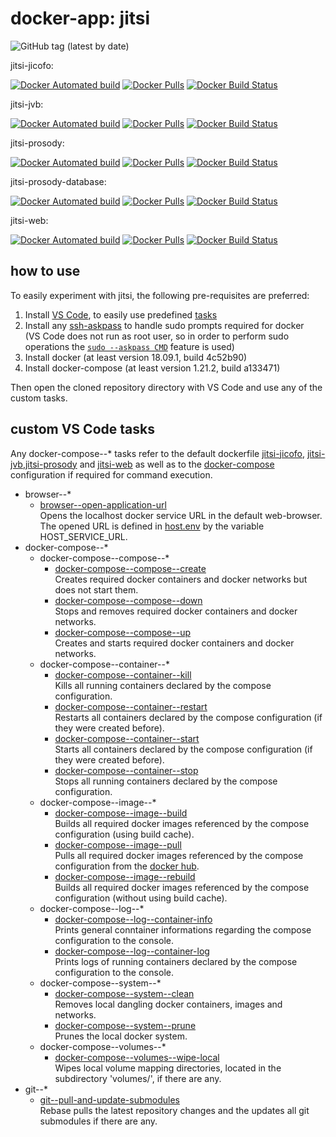 # docker-app: jitsi

![GitHub tag (latest by date)](https://img.shields.io/github/tag-date/talsen-team/docker-app--jitsi.svg?style=for-the-badge)

jitsi-jicofo:

[![Docker Automated build](https://img.shields.io/docker/cloud/automated/talsenteam/docker-jitsi-jicofo.svg?style=for-the-badge)](//hub.docker.com/r/talsenteam/docker-jitsi-jicofo/)
[![Docker Pulls](https://img.shields.io/docker/pulls/talsenteam/docker-jitsi-jicofo.svg?style=for-the-badge)](//hub.docker.com/r/talsenteam/docker-jitsi-jicofo/)
[![Docker Build Status](https://img.shields.io/docker/cloud/build/talsenteam/docker-jitsi-jicofo.svg?style=for-the-badge)](//hub.docker.com/r/talsenteam/docker-jitsi-jicofo/)

jitsi-jvb:

[![Docker Automated build](https://img.shields.io/docker/cloud/automated/talsenteam/docker-jitsi-jvb.svg?style=for-the-badge)](//hub.docker.com/r/talsenteam/docker-jitsi-jvb/)
[![Docker Pulls](https://img.shields.io/docker/pulls/talsenteam/docker-jitsi-jvb.svg?style=for-the-badge)](//hub.docker.com/r/talsenteam/docker-jitsi-jvb/)
[![Docker Build Status](https://img.shields.io/docker/cloud/build/talsenteam/docker-jitsi-jvb.svg?style=for-the-badge)](//hub.docker.com/r/talsenteam/docker-jitsi-jvb/)

jitsi-prosody:

[![Docker Automated build](https://img.shields.io/docker/cloud/automated/talsenteam/docker-jitsi-prosody.svg?style=for-the-badge)](//hub.docker.com/r/talsenteam/docker-jitsi-prosody/)
[![Docker Pulls](https://img.shields.io/docker/pulls/talsenteam/docker-jitsi-prosody.svg?style=for-the-badge)](//hub.docker.com/r/talsenteam/docker-jitsi-prosody/)
[![Docker Build Status](https://img.shields.io/docker/cloud/build/talsenteam/docker-jitsi-prosody.svg?style=for-the-badge)](//hub.docker.com/r/talsenteam/docker-jitsi-prosody/)

jitsi-prosody-database:

[![Docker Automated build](https://img.shields.io/docker/cloud/automated/talsenteam/docker-jitsi-prosody-database.svg?style=for-the-badge)](//hub.docker.com/r/talsenteam/docker-jitsi-prosody-database/)
[![Docker Pulls](https://img.shields.io/docker/pulls/talsenteam/docker-jitsi-prosody-database.svg?style=for-the-badge)](//hub.docker.com/r/talsenteam/docker-jitsi-prosody-database/)
[![Docker Build Status](https://img.shields.io/docker/cloud/build/talsenteam/docker-jitsi-prosody-database.svg?style=for-the-badge)](//hub.docker.com/r/talsenteam/docker-jitsi-prosody-database/)

jitsi-web:

[![Docker Automated build](https://img.shields.io/docker/cloud/automated/talsenteam/docker-jitsi-web.svg?style=for-the-badge)](//hub.docker.com/r/talsenteam/docker-jitsi-web/)
[![Docker Pulls](https://img.shields.io/docker/pulls/talsenteam/docker-jitsi-web.svg?style=for-the-badge)](//hub.docker.com/r/talsenteam/docker-jitsi-web/)
[![Docker Build Status](https://img.shields.io/docker/cloud/build/talsenteam/docker-jitsi-web.svg?style=for-the-badge)](//hub.docker.com/r/talsenteam/docker-jitsi-web/)

## how to use

To easily experiment with jitsi, the following pre-requisites are preferred:

1. Install [VS Code](//code.visualstudio.com/), to easily use predefined [tasks](.vscode/tasks.json)
2. Install any [ssh-askpass](//man.openbsd.org/ssh-askpass.1) to handle sudo prompts required for docker  
   (VS Code does not run as root user, so in order to perform sudo operations the [`sudo --askpass CMD`](//github.com/talsen-team/docker-util--bash-util/blob/master/elevate.sh) feature is used)
3. Install docker (at least version 18.09.1, build 4c52b90)
4. Install docker-compose (at least version 1.21.2, build a133471)

Then open the cloned repository directory with VS Code and use any of the custom tasks.

## custom VS Code tasks

Any docker-compose--* tasks refer to the default dockerfile [jitsi-jicofo](docker/server--jitsi-jicofo/default.docker), [jitsi-jvb](docker/server--jitsi-jvb/default.docker),[jitsi-prosody](docker/server--jitsi-prosody/default.docker) and [jitsi-web](docker/server--jitsi-web/default.docker) as well as to the [docker-compose](docker-compose/server--jitsi/default.docker-compose) configuration if required for command execution.

- browser--*
  - [browser--open-application-url](//github.com/talsen-team/docker-util--bash-commands/blob/master/browser--open-application-url.sh)  
    Opens the localhost docker service URL in the default web-browser. The opened URL is defined in [host.env](host.env) by the variable HOST_SERVICE_URL.
- docker-compose--*
  - docker-compose--compose--*
    - [docker-compose--compose--create](//github.com/talsen-team/docker-util--bash-commands/blob/master/docker-compose--compose--create.sh)  
      Creates required docker containers and docker networks but does not start them.
    - [docker-compose--compose--down](//github.com/talsen-team/docker-util--bash-commands/blob/master/docker-compose--compose--down.sh)  
      Stops and removes required docker containers and docker networks.
    - [docker-compose--compose--up](//github.com/talsen-team/docker-util--bash-commands/blob/master/docker-compose--compose--up.sh)  
      Creates and starts required docker containers and docker networks.
  - docker-compose--container--*
    - [docker-compose--container--kill](//github.com/talsen-team/docker-util--bash-commands/blob/master/docker-compose--container--kill.sh)  
      Kills all running containers declared by the compose configuration.
    - [docker-compose--container--restart](//github.com/talsen-team/docker-util--bash-commands/blob/master/docker-compose--container--restart.sh)  
      Restarts all containers declared by the compose configuration (if they were created before).
    - [docker-compose--container--start](//github.com/talsen-team/docker-util--bash-commands/blob/master/docker-compose--container--start.sh)  
      Starts all containers declared by the compose configuration (if they were created before).
    - [docker-compose--container--stop](//github.com/talsen-team/docker-util--bash-commands/blob/master/docker-compose--container--stop.sh)  
      Stops all running containers declared by the compose configuration.
  - docker-compose--image--*
    - [docker-compose--image--build](//github.com/talsen-team/docker-util--bash-commands/blob/master/docker-compose--image--build.sh)  
      Builds all required docker images referenced by the compose configuration (using build cache).
    - [docker-compose--image--pull](//github.com/talsen-team/docker-util--bash-commands/blob/master/docker-compose--image--pull.sh)  
      Pulls all required docker images referenced by the compose configuration from the [docker hub](//hub.docker.com).
    - [docker-compose--image--rebuild](//github.com/talsen-team/docker-util--bash-commands/blob/master/docker-compose--image--rebuild.sh)  
      Builds all required docker images referenced by the compose configuration (without using build cache).
  - docker-compose--log--*
    - [docker-compose--log--container-info](//github.com/talsen-team/docker-util--bash-commands/blob/master/docker-compose--log--container-info.sh)  
      Prints general conntainer informations regarding the compose configuration to the console.
    - [docker-compose--log--container-log](//github.com/talsen-team/docker-util--bash-commands/blob/master/docker-compose--log--container-log.sh)  
      Prints logs of running containers declared by the compose configuration to the console.
  - docker-compose--system--*
    - [docker-compose--system--clean](//github.com/talsen-team/docker-util--bash-commands/blob/master/docker-compose--system--clean.sh)  
      Removes local dangling docker containers, images and networks.
    - [docker-compose--system--prune](//github.com/talsen-team/docker-util--bash-commands/blob/master/docker-compose--system--prune.sh)  
      Prunes the local docker system.
  - docker-compose--volumes--*
    - [docker-compose--volumes--wipe-local](//github.com/talsen-team/docker-util--bash-commands/blob/master/docker-compose--volumes--wipe-local.sh)  
      Wipes local volume mapping directories, located in the subdirectory 'volumes/', if there are any.
- git--*
  - [git--pull-and-update-submodules](//github.com/talsen-team/docker-util--bash-commands/blob/master/git--pull-and-update-submodules.sh)  
    Rebase pulls the latest repository changes and the updates all git submodules if there are any.
